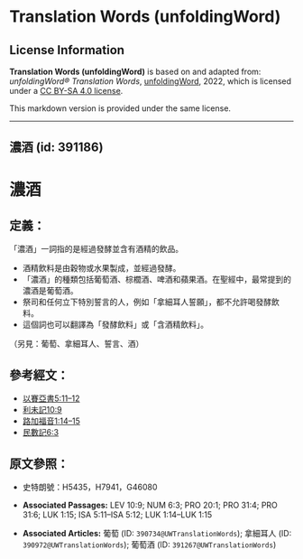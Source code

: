 # Translation Words (unfoldingWord)

## License Information

**Translation Words (unfoldingWord)** is based on and adapted from: _unfoldingWord® Translation Words_, [unfoldingWord](https://unfoldingword.org/utw), 2022, which is licensed under a [CC BY-SA 4.0 license](https://creativecommons.org/licenses/by-sa/4.0/legalcode.en).

This markdown version is provided under the same license.



--------------------------------

## 濃酒 (id: 391186)

濃酒
==

定義：
---

「濃酒」一詞指的是經過發酵並含有酒精的飲品。

* 酒精飲料是由穀物或水果製成，並經過發酵。
* 「濃酒」的種類包括葡萄酒、棕櫚酒、啤酒和蘋果酒。在聖經中，最常提到的濃酒是葡萄酒。
* 祭司和任何立下特別誓言的人，例如「拿細耳人誓願」，都不允許喝發酵飲料。
* 這個詞也可以翻譯為「發酵飲料」或「含酒精飲料」。

（另見：葡萄、拿細耳人、誓言、酒）

參考經文：
-----

* [以賽亞書5:11–12](https://ref.ly/Isa5:11-Isa5:12)
* [利未記10:9](https://ref.ly/Lev10:9)
* [路加福音1:14–15](https://ref.ly/Luke1:14-Luke1:15)
* [民數記6:3](https://ref.ly/Num6:3)

原文參照：
-----

* 史特朗號：H5435，H7941，G46080

* **Associated Passages:** LEV 10:9; NUM 6:3; PRO 20:1; PRO 31:4; PRO 31:6; LUK 1:15; ISA 5:11–ISA 5:12; LUK 1:14–LUK 1:15
* **Associated Articles:** 葡萄 (ID: `390734@UWTranslationWords`); 拿細耳人 (ID: `390972@UWTranslationWords`); 葡萄酒 (ID: `391267@UWTranslationWords`)

